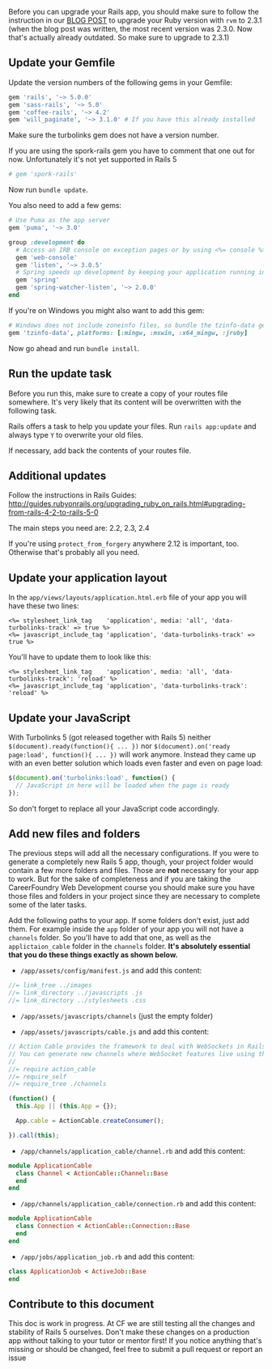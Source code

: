 Before you can upgrade your Rails app, you should make sure to follow the instruction in our [BLOG POST](http://blog.careerfoundry.com/web-development/ruby-on-rails-5-its-here-find-out-whats-new-and-how-to-upgrade) to upgrade your Ruby version with `rvm` to 2.3.1 (when the blog post was written, the most recent version was 2.3.0. Now that's actually already outdated. So make sure to upgrade to 2.3.1)

## Update your Gemfile

Update the version numbers of the following gems in your Gemfile:

```ruby
gem 'rails', '~> 5.0.0'
gem 'sass-rails', '~> 5.0'
gem 'coffee-rails', '~> 4.2'
gem 'will_paginate', '~> 3.1.0' # If you have this already installed
```

Make sure the turbolinks gem does not have a version number.

If you are using the spork-rails gem you have to comment that one out for now. Unfortunately it's not yet supported in Rails 5

```ruby
# gem 'spork-rails'
```

Now run `bundle update`.

You also need to add a few gems:

```ruby
# Use Puma as the app server
gem 'puma', '~> 3.0'

group :development do
  # Access an IRB console on exception pages or by using <%= console %> anywhere in the code.
  gem 'web-console'
  gem 'listen', '~> 3.0.5'
  # Spring speeds up development by keeping your application running in the background. Read more: https://github.com/rails/spring
  gem 'spring'
  gem 'spring-watcher-listen', '~> 2.0.0'
end
```

If you're on Windows you might also want to add this gem:

```ruby
# Windows does not include zoneinfo files, so bundle the tzinfo-data gem
gem 'tzinfo-data', platforms: [:mingw, :mswin, :x64_mingw, :jruby]
```

Now go ahead and run `bundle install`.

## Run the update task

Before you run this, make sure to create a copy of your routes file somewhere. It's very likely that its content will be overwritten with the following task.

Rails offers a task to help you update your files. Run `rails app:update` and always type `Y` to overwrite your old files.

If necessary, add back the contents of your routes file.

## Additional updates

Follow the instructions in Rails Guides: http://guides.rubyonrails.org/upgrading_ruby_on_rails.html#upgrading-from-rails-4-2-to-rails-5-0

The main steps you need are:  2.2, 2.3, 2.4

If you're using `protect_from_forgery` anywhere 2.12 is important, too. Otherwise that's probably all you need.

## Update your application layout

In the `app/views/layouts/application.html.erb` file of your app you will have these two lines:

```
<%= stylesheet_link_tag    'application', media: 'all', 'data-turbolinks-track' => true %>
<%= javascript_include_tag 'application', 'data-turbolinks-track' => true %>
```

You'll have to update them to look like this:

```
<%= stylesheet_link_tag    'application', media: 'all', 'data-turbolinks-track': 'reload' %>
<%= javascript_include_tag 'application', 'data-turbolinks-track': 'reload' %>
```

## Update your JavaScript

With Turbolinks 5 (got released together with Rails 5) neither `$(document).ready(function(){ ... })` nor `$(document).on('ready page:load', function(){ ... })` will work anymore. Instead they came up with an even better solution which loads even faster and even on page load:

```javascript
$(document).on('turbolinks:load', function() {
  // JavaScript in here will be loaded when the page is ready
});
```

So don't forget to replace all your JavaScript code accordingly.

## Add new files and folders

The previous steps will add all the necessary configurations. If you were to generate a completely new Rails 5 app, though, your project folder would contain a few more folders and files. Those are **not** necessary for your app to work. But for the sake of completeness and if you are taking the CareerFoundry Web Development course you should make sure you have those files and folders in your project since they are necessary to complete some of the later tasks.

Add the following paths to your app. If some folders don't exist, just add them. For example inside the `app` folder of your app you will not have a `channels` folder. So you'll have to add that one, as well as the `applictaion_cable` folder in the `channels` folder. **It's absolutely essential that you do these things exactly as shown below.**

- `/app/assets/config/manifest.js` and add this content:

```javascript
//= link_tree ../images
//= link_directory ../javascripts .js
//= link_directory ../stylesheets .css
```

- `/app/assets/javascripts/channels` (just the empty folder)

- `/app/assets/javascripts/cable.js` and add this content:

```javascript
// Action Cable provides the framework to deal with WebSockets in Rails.
// You can generate new channels where WebSocket features live using the rails generate channel command.
//
//= require action_cable
//= require_self
//= require_tree ./channels

(function() {
  this.App || (this.App = {});

  App.cable = ActionCable.createConsumer();

}).call(this);
```

- `/app/channels/application_cable/channel.rb` and add this content:

```ruby
module ApplicationCable
  class Channel < ActionCable::Channel::Base
  end
end
```

- `/app/channels/application_cable/connection.rb` and add this content:

```ruby
module ApplicationCable
  class Connection < ActionCable::Connection::Base
  end
end
```

- `/app/jobs/application_job.rb` and add this content:

```ruby
class ApplicationJob < ActiveJob::Base
end
```

## Contribute to this document

This doc is work in progress. At CF we are still testing all the changes and stability of Rails 5 ourselves. Don't make these changes on a production app without talking to your tutor or mentor first! If you notice anything that's missing or should be changed, feel free to submit a pull request or report an issue
